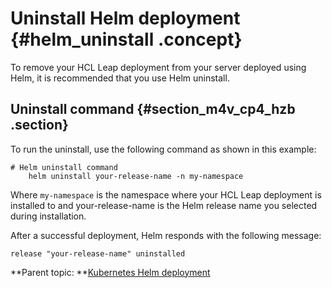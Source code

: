 # Uninstall Helm deployment {#helm_uninstall .concept}

To remove your HCL Leap deployment from your server deployed using Helm, it is recommended that you use Helm uninstall.

## Uninstall command {#section_m4v_cp4_hzb .section}

To run the uninstall, use the following command as shown in this example:

``` {#codeblock_rd5_dp4_hzb}
# Helm uninstall command 
    helm uninstall your-release-name -n my-namespace 
```

Where `my-namespace` is the namespace where your HCL Leap deployment is installed to and your-release-name is the Helm release name you selected during installation.



After a successful deployment, Helm responds with the following message:

``` {#codeblock_m55_fp4_hzb}
release "your-release-name" uninstalled
```

**Parent topic: **[Kubernetes Helm deployment](kubernetes_helm_deployment.md)

